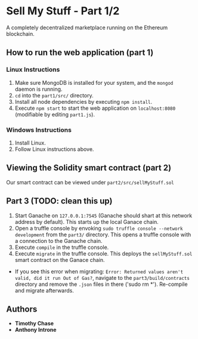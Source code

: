 # Sell My Stuff - Part 1/2

A completely decentralized marketplace running on the Ethereum blockchain.

## How to run the web application (part 1)

### Linux Instructions
1. Make sure MongoDB is installed for your system, and the `mongod` daemon is running.
2. `cd` into the `part1/src/` directory.
3. Install all node dependencies by executing `npm install`.
4. Execute `npm start` to start the web application on `localhost:8080` (modifiable by editing `part1.js`).

### Windows Instructions
1. Install Linux.
2. Follow Linux instructions above.

## Viewing the Solidity smart contract (part 2) 

Our smart contract can be viewed under `part2/src/sellMyStuff.sol`

## Part 3 (TODO: clean this up)

1. Start Ganache on `127.0.0.1:7545` (Ganache should shart at this network address by default). This starts up the local Ganace chain.
2. Open a truffle console by envoking `sudo truffle console --network development` from the `part3/` directory. This opens a truffle console with a connection to the Ganache chain.
3. Execute `compile` in the truffle console.
4. Execute `migrate` in the truffle console. This deploys the `sellMyStuff.sol` smart contract on the Ganace chain.
* If you see this error when migrating: `Error: Returned values aren't valid, did it run Out of Gas?`, navigate to the `part3/build/contracts` directory and remove the `.json` files in there ('sudo rm *'). Re-compile and migrate afterwards.

## Authors

* **Timothy Chase**
* **Anthony Introne**
